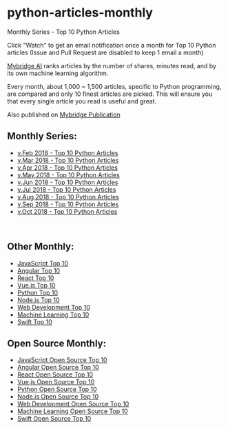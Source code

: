 # python-articles-monthly
Monthly Series - Top 10 Python Articles

Click "Watch" to get an email notification once a month for Top 10 Python articles (Issue and Pull Request are disabled to keep 1 email a month)

[Mybridge AI](https://www.mybridge.co) ranks articles by the number of shares, minutes read, and by its own machine learning algorithm.

Every month, about 1,000 ~ 1,500 articles, specific to Python programming, are compared and only 10 finest articles are picked. This will ensure you that every single article you read is useful and great. 

Also published on [Mybridge Publication](https://medium.mybridge.co)


## Monthly Series:

* [v.Feb 2018 - Top 10 Python Articles](./src/02-2018.md)
* [v.Mar 2018 - Top 10 Python Articles](./src/03-2018.md)
* [v.Apr 2018 - Top 10 Python Articles](./src/04-2018.md)
* [v.May 2018 - Top 10 Python Articles](./src/05-2018.md)
* [v.Jun 2018 - Top 10 Python Articles](./src/06-2018.md)
* [v.Jul 2018 - Top 10 Python Articles](./src/07-2018.md)
* [v.Aug 2018 - Top 10 Python Articles](./src/08-2018.md)
* [v.Sep 2018 - Top 10 Python Articles](./src/09-2018.md)
* [v.Oct 2018 - Top 10 Python Articles](./src/10-2018.md)

<br>

## Other Monthly:
* [JavaScript Top 10](https://github.com/Mybridge/javascript-articles-monthly)
* [Angular Top 10](https://github.com/Mybridge/angular-articles)
* [React Top 10](https://github.com/Mybridge/react-articles-monthly)
* [Vue.js Top 10](https://github.com/Mybridge/vuejs-articles)
* [Python Top 10](https://github.com/Mybridge/python-articles)
* [Node.js Top 10](https://github.com/Mybridge/nodejs-articles)
* [Web Development Top 10](https://github.com/Mybridge/web-development-articles)
* [Machine Learning Top 10](https://github.com/Mybridge/machine-learning-articles)
* [Swift Top 10](https://github.com/Mybridge/swift-articles)

## Open Source Monthly:
* [JavaScript Open Source Top 10](https://github.com/Mybridge/javascript-open-source)
* [Angular Open Source Top 10](https://github.com/Mybridge/angular-open-source)
* [React Open Source Top 10](https://github.com/Mybridge/reactjs-open-source)
* [Vue.js Open Source Top 10](https://github.com/Mybridge/vuejs-open-source)
* [Python Open Source Top 10](https://github.com/Mybridge/python-open-source)
* [Node.js Open Source Top 10](https://github.com/Mybridge/nodejs-open-source)
* [Web Development Open Source Top 10](https://github.com/Mybridge/web-development-articles)
* [Machine Learning Open Source Top 10](https://github.com/Mybridge/machine-learning-open-source)
* [Swift Open Source Top 10](https://github.com/Mybridge/swift-open-source)

